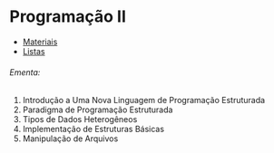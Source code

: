 # Programação II

- [Materiais](./Materiais/)
- [Listas](./Atividades/)

###### Ementa:

1. Introdução a Uma Nova Linguagem de Programação Estruturada
2. Paradigma de Programação Estruturada
3. Tipos de Dados Heterogêneos
4. Implementação de Estruturas Básicas
5. Manipulação de Arquivos